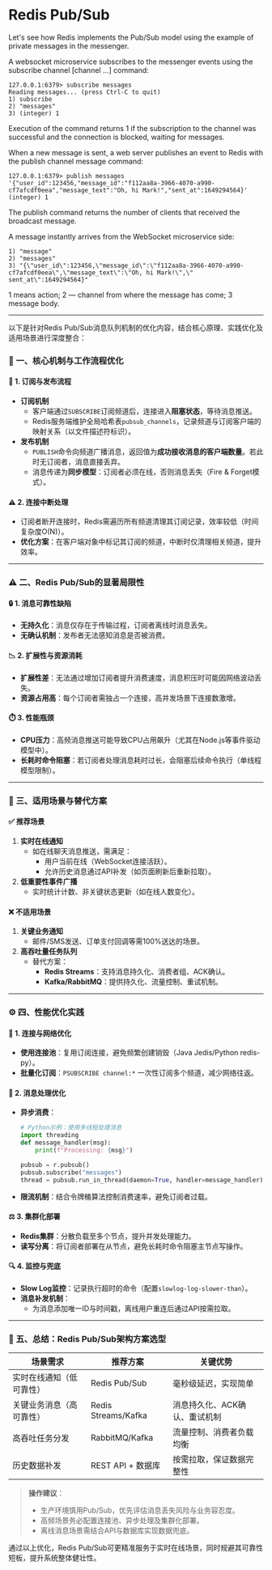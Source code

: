# Redis Pub/Sub

Let's see how Redis implements the Pub/Sub model using the example of private messages in the messenger.

A websocket microservice subscribes to the messenger events using the subscribe channel [channel ...] command:
```
127.0.0.1:6379> subscribe messages
Reading messages... (press Ctrl-C to quit)
1) subscribe
2) "messages"
3) (integer) 1
```
Execution of the command returns 1 if the subscription to the channel was successful and the connection is blocked, waiting for messages.

When a new message is sent, a web server publishes an event to Redis with the publish channel message command:
```
127.0.0.1:6379> publish messages '{"user_id":123456,"message_id":"f112aa8a-3966-4070-a990-cf7afcdf0eea","message_text":"Oh, hi Mark!","sent_at":1649294564}'
(integer) 1
```

The publish command returns the number of clients that received the broadcast message.

A message instantly arrives from the WebSocket microservice side:
```
1) "message"
2) "messages"
3) "{\"user_id\":123456,\"message_id\":\"f112aa8a-3966-4070-a990-cf7afcdf0eea\",\"message_text\":\"Oh, hi Mark!\",\" sent_at\":1649294564}"
```
1 means action; 2 — channel from where the message has come; 3 message body.

---

以下是针对Redis Pub/Sub消息队列机制的优化内容，结合核心原理、实践优化及适用场景进行深度整合：

### 🔧 **一、核心机制与工作流程优化**  
#### 📡 **1. 订阅与发布流程**  
- **订阅机制**  
  - 客户端通过`SUBSCRIBE`订阅频道后，连接进入**阻塞状态**，等待消息推送。  
  - Redis服务端维护全局哈希表`pubsub_channels`，记录频道与订阅客户端的映射关系（以文件描述符标识）。  
- **发布机制**  
  - `PUBLISH`命令向频道广播消息，返回值为**成功接收消息的客户端数量**。若此时无订阅者，消息直接丢弃。  
  - 消息传递为**同步模型**：订阅者必须在线，否则消息丢失（Fire & Forget模式）。  

#### ⚠️ **2. 连接中断处理**  
  - 订阅者断开连接时，Redis需遍历所有频道清理其订阅记录，效率较低（时间复杂度O(N)）。  
  - **优化方案**：在客户端对象中标记其订阅的频道，中断时仅清理相关频道，提升效率。  

---

### ⚠️ **二、Redis Pub/Sub的显著局限性**  
#### 🔒 **1. 消息可靠性缺陷**  
  - **无持久化**：消息仅存在于传输过程，订阅者离线时消息丢失。  
  - **无确认机制**：发布者无法感知消息是否被消费。  

#### 📉 **2. 扩展性与资源消耗**  
  - **扩展性差**：无法通过增加订阅者提升消费速度，消息积压时可能因网络波动丢失。  
  - **资源占用高**：每个订阅者需独占一个连接，高并发场景下连接数激增。  

#### ⏱️ **3. 性能瓶颈**  
  - **CPU压力**：高频消息推送可能导致CPU占用飙升（尤其在Node.js等事件驱动模型中）。  
  - **长耗时命令阻塞**：若订阅者处理消息耗时过长，会阻塞后续命令执行（单线程模型限制）。  

---

### 🎯 **三、适用场景与替代方案**  
#### ✅ **推荐场景**  
1. **实时在线通知**  
   - 如在线聊天消息推送，需满足：  
     - 用户当前在线（WebSocket连接活跃）。  
     - 允许历史消息通过API补发（如页面刷新后重新拉取）。  
2. **低重要性事件广播**  
   - 实时统计计数、非关键状态更新（如在线人数变化）。  

#### ❌ **不适用场景**  
1. **关键业务通知**  
   - 邮件/SMS发送、订单支付回调等需100%送达的场景。  
2. **高吞吐量任务队列**  
   - 替代方案：  
     - **Redis Streams**：支持消息持久化、消费者组、ACK确认。  
     - **Kafka/RabbitMQ**：提供持久化、流量控制、重试机制。  

---

### ⚙️ **四、性能优化实践**  
#### 🔌 **1. 连接与网络优化**  
  - **使用连接池**：复用订阅连接，避免频繁创建销毁（Java Jedis/Python redis-py）。  
  - **批量化订阅**：`PSUBSCRIBE channel:*` 一次性订阅多个频道，减少网络往返。  

#### 🚀 **2. 消息处理优化**  
  - **异步消费**：  
    ```python
    # Python示例：使用多线程处理消息
    import threading
    def message_handler(msg):
        print(f"Processing: {msg}")
    
    pubsub = r.pubsub()
    pubsub.subscribe("messages")
    thread = pubsub.run_in_thread(daemon=True, handler=message_handler)
    ```  
  - **限流机制**：结合令牌桶算法控制消费速率，避免订阅者过载。  

#### ⚖️ **3. 集群化部署**  
  - **Redis集群**：分散负载至多个节点，提升并发处理能力。  
  - **读写分离**：将订阅者部署在从节点，避免长耗时命令阻塞主节点写操作。  

#### 🔍 **4. 监控与兜底**  
  - **Slow Log监控**：记录执行超时的命令（配置`slowlog-log-slower-than`）。  
  - **消息补发机制**：  
    - 为消息添加唯一ID与时间戳，离线用户重连后通过API按需拉取。  

---

### 💎 **五、总结：Redis Pub/Sub架构方案选型**  
| **场景需求**               | **推荐方案**          | **关键优势**                                  |  
|----------------------------|-----------------------|---------------------------------------------|  
| 实时在线通知（低可靠性）   | Redis Pub/Sub         | 毫秒级延迟，实现简单                          |  
| 关键业务消息（高可靠性）   | Redis Streams/Kafka   | 消息持久化、ACK确认、重试机制                 |  
| 高吞吐任务分发             | RabbitMQ/Kafka        | 流量控制、消费者负载均衡                      |  
| 历史数据补发               | REST API + 数据库      | 按需拉取，保证数据完整性                      |  

> **操作建议**：  
> - 生产环境慎用Pub/Sub，优先评估消息丢失风险与业务容忍度。  
> - 高频场景务必配置连接池、异步处理及集群化部署。  
> - 离线消息场景需结合API与数据库实现数据兜底。  

通过以上优化，Redis Pub/Sub可更精准服务于实时在线场景，同时规避其可靠性短板，提升系统整体健壮性。